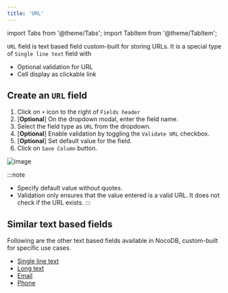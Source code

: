 ```yaml
---
title: 'URL'
---
```

import Tabs from '@theme/Tabs';
import TabItem from '@theme/TabItem';

`URL` field is text based field custom-built for storing URLs. It is a special type of `Single line text` field with
  - Optional validation for URL 
  - Cell display as clickable link

## Create an `URL` field
1. Click on `+` icon to the right of `Fields header`
2. [**Optional**] On the dropdown modal, enter the field name.
3. Select the field type as `URL` from the dropdown.
4. [**Optional**] Enable validation by toggling the `Validate URL` checkbox.
5. [**Optional**] Set default value for the field.
6. Click on `Save Column` button.


![image](/img/v2/fields/url.png)

:::note
- Specify default value without quotes.
- Validation only ensures that the value entered is a valid URL. It does not check if the URL exists.
:::

## Similar text based fields
Following are the other text based fields available in NocoDB, custom-built for specific use cases.
- [Single line text](010.single-line-text.md)
- [Long text](020.long-text.md)
- [Email](030.email.md)
- [Phone](040.phonenumber.md)


